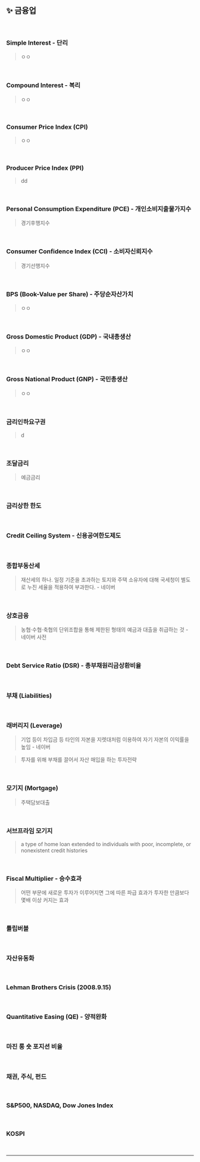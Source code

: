 ## ✨ 금융업
#### 

<br>

### Simple Interest - 단리
> ㅇㅇ 

<br>

### Compound Interest - 복리
> ㅇㅇ

<br>

### Consumer Price Index (CPI)
> ㅇㅇ 

<br>

### Producer Price Index (PPI)
> dd

<br>

### Personal Consumption Expenditure (PCE) - 개인소비지출물가지수
> 경기후행지수

<br>

### Consumer Confidence Index (CCI) - 소비자신뢰지수
> 경기선행지수

<br>

### BPS (Book-Value per Share) - 주당순자산가치
> ㅇㅇ

<br>

### Gross Domestic Product (GDP) - 국내총생산
> ㅇㅇ

<br>

### Gross National Product (GNP) - 국민총생산
> ㅇㅇ

<br>

### 금리인하요구권
> d

<br>

### 조달금리
> 예금금리

<br>

### 금리상한 한도
> 

<br>

### Credit Ceiling System - 신용공여한도제도
> 

<br>

### 종합부동산세
> 재산세의 하나. 일정 기준을 초과하는 토지와 주택 소유자에 대해 국세청이 별도로 누진 세율을 적용하여 부과한다. - 네이버

<br>

### 상호금융
> 농협·수협·축협의 단위조합을 통해 제한된 형태의 예금과 대출을 취급하는 것 - 네이버 사전

<br> 

### Debt Service Ratio (DSR) - 총부채원리금상환비율
> 

<br>

### 부채 (Liabilities)
> 

<br>

### 래버리지 (Leverage)
> 기업 등이 차입금 등 타인의 자본을 지렛대처럼 이용하여 자기 자본의 이익률을 높임 - 네이버 

> 투자를 위해 부채를 끌어서 자산 매입을 하는 투자전략

<br>

### 모기지 (Mortgage)
> 주택담보대출

<br>

### 서브프라임 모기지
> a type of home loan extended to individuals with poor, incomplete, or nonexistent credit histories

<br>

### Fiscal Multiplier - 승수효과 
> 어떤 부문에 새로운 투자가 이루어지면 그에 따른 파급 효과가 투자한 만큼보다 몇배 이상 커지는 효과

<br>

### 튤립버블
>

<br>

### 자산유동화
> 

<br>

### Lehman Brothers Crisis (2008.9.15)
> 

<br>

### Quantitative Easing (QE) - 양적완화
> 

<br>

### 마진 롱 숏 포지션 비율
> 

<br>

### 채권, 주식, 펀드
> 

<br>

### S&P500, NASDAQ, Dow Jones Index
> 

<br>

### KOSPI
> 


<br>
<hr>
<br>
